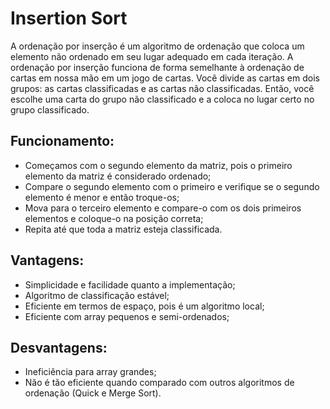 # Insertion Sort
A ordenação por inserção é um algoritmo de ordenação que coloca um elemento não ordenado em seu lugar adequado em cada iteração. A ordenação por inserção funciona de forma
semelhante à ordenação de cartas em nossa mão em um jogo de cartas. Você divide as cartas em dois grupos: as cartas classificadas e as cartas não classificadas. Então, você
escolhe uma carta do grupo não classificado e a coloca no lugar certo no grupo classificado.

## Funcionamento:
- Começamos com o segundo elemento da matriz, pois o primeiro elemento da matriz é considerado ordenado;
- Compare o segundo elemento com o primeiro e verifique se o segundo elemento é menor e então troque-os;
- Mova para o terceiro elemento e compare-o com os dois primeiros elementos e coloque-o na posição correta;
- Repita até que toda a matriz esteja classificada.

## Vantagens:
- Simplicidade e facilidade quanto a implementação;
- Algoritmo de classificação estável;
- Eficiente em termos de espaço, pois é um algoritmo local;
- Eficiente com array pequenos e semi-ordenados;
## Desvantagens:
- Ineficiência para array grandes;
- Não é tão eficiente quando comparado com outros algoritmos de ordenação (Quick e Merge Sort).
